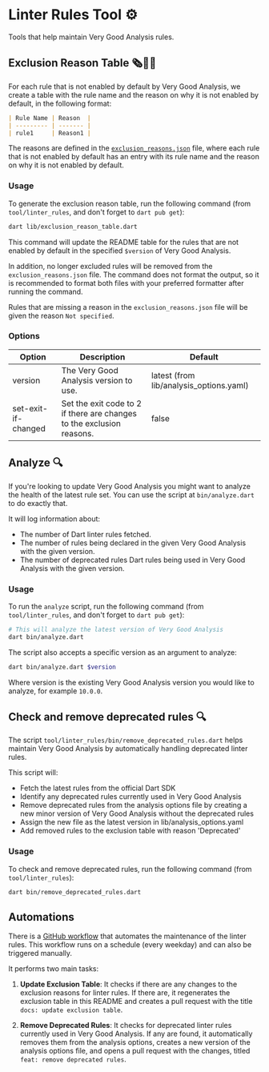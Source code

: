 # Linter Rules Tool ⚙️

Tools that help maintain Very Good Analysis rules.

## Exclusion Reason Table 🗞️👨‍⚖️

For each rule that is not enabled by default by Very Good Analysis, we create a table with the rule name and the reason on why it is not enabled by default, in the following format:

```md
| Rule Name | Reason  |
| --------- | ------- |
| rule1     | Reason1 |
```

The reasons are defined in the [`exclusion_reasons.json`](exclusion_reasons.json) file, where each rule that is not enabled by default has an entry with its rule name and the reason on why it is not enabled by default.

### Usage

To generate the exclusion reason table, run the following command (from `tool/linter_rules`, and don't forget to `dart pub get`):

```sh
dart lib/exclusion_reason_table.dart
```

This command will update the README table for the rules that are not enabled by default in the specified `$version` of Very Good Analysis.

In addition, no longer excluded rules will be removed from the `exclusion_reasons.json` file. The command does not format the output, so it is recommended to format both files with your preferred formatter after running the command.

Rules that are missing a reason in the `exclusion_reasons.json` file will be given the reason `Not specified`.

### Options

| Option              | Description                                                           | Default                                 |
| ------------------- | --------------------------------------------------------------------- | --------------------------------------- |
| version             | The Very Good Analysis version to use.                                | latest (from lib/analysis_options.yaml) |
| set-exit-if-changed | Set the exit code to 2 if there are changes to the exclusion reasons. | false                                   |


## Analyze 🔍

If you're looking to update Very Good Analysis you might want to analyze the health of the latest rule set. You can use the script at `bin/analyze.dart` to do exactly that.

It will log information about:

- The number of Dart linter rules fetched.
- The number of rules being declared in the given Very Good Analysis with the given version.
- The number of deprecated rules Dart rules being used in Very Good Analysis with the given version.

### Usage

To run the `analyze` script, run the following command (from `tool/linter_rules`, and don't forget to `dart pub get`):

```sh
# This will analyze the latest version of Very Good Analysis
dart bin/analyze.dart
```

The script also accepts a specific version as an argument to analyze:

```sh
dart bin/analyze.dart $version
```

Where version is the existing Very Good Analysis version you would like to analyze, for example `10.0.0`.


## Check and remove deprecated rules 🔍

The script `tool/linter_rules/bin/remove_deprecated_rules.dart` helps maintain Very Good Analysis by automatically handling deprecated linter rules.

This script will:

- Fetch the latest rules from the official Dart SDK
- Identify any deprecated rules currently used in Very Good Analysis
- Remove deprecated rules from the analysis options file by creating a new minor version of Very Good Analysis without the deprecated rules
- Assign the new file as the latest version in lib/analysis_options.yaml
- Add removed rules to the exclusion table with reason 'Deprecated'

### Usage

To check and remove deprecated rules, run the following command (from `tool/linter_rules`):

```sh
dart bin/remove_deprecated_rules.dart
```


## Automations

There is a [GitHub workflow](../../.github/workflows/bot_updater.yaml) that automates the maintenance of the linter rules. This workflow runs on a schedule (every weekday) and can also be triggered manually.

It performs two main tasks:

1.  **Update Exclusion Table**: It checks if there are any changes to the exclusion reasons for linter rules. If there are, it regenerates the exclusion table in this README and creates a pull request with the title `docs: update exclusion table`.

2.  **Remove Deprecated Rules**: It checks for deprecated linter rules currently used in Very Good Analysis. If any are found, it automatically removes them from the analysis options, creates a new version of the analysis options file, and opens a pull request with the changes, titled `feat: remove deprecated rules`. 